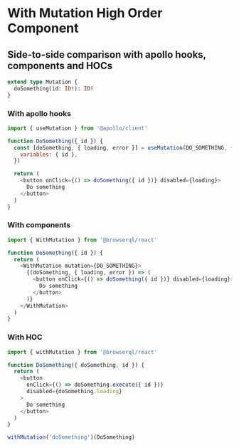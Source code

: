 # With Mutation High Order Component

## Side-to-side comparison with apollo hooks, components and HOCs

```graphql
extend type Mutation {
  doSomething(id: ID!): ID!
}
```

### With apollo hooks

```javascript
import { useMutation } from '@apollo/client'

function DoSomething({ id }) {
  const [doSomething, { loading, error }] = useMutation(DO_SOMETHING, {
    variables: { id },
  })

  return (
    <button onClick={() => doSomething({ id })} disabled={loading}>
      Do something
    </button>
  )
}
```

### With components

```javascript
import { WithMutation } from '@browserql/react'

function DoSomething({ id }) {
  return (
    <WithMutation mutation={DO_SOMETHING}>
      {(doSomething, { loading, error }) => (
        <button onClick={() => doSomething({ id })} disabled={loading}>
          Do something
        </button>
      )}
    </WithMutation>
  )
}
```

### With HOC

```javascript
import { withMutation } from '@browserql/react'

function DoSomething({ doSomething, id }) {
  return (
    <button
      onClick={() => doSomething.execute({ id })}
      disabled={doSomething.loading}
    >
      Do something
    </button>
  )
}

withMutation('doSomething')(DoSomething)
```
